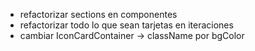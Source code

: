 - refactorizar sections en componentes
- refactorizar todo lo que sean tarjetas en iteraciones
- cambiar IconCardContainer -> className por bgColor